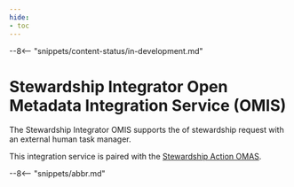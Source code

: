 ```yaml
---
hide:
- toc
---
```


<!-- SPDX-License-Identifier: CC-BY-4.0 -->
<!-- Copyright Contributors to the Egeria project. -->

--8<-- "snippets/content-status/in-development.md"

# Stewardship Integrator Open Metadata Integration Service (OMIS)

The Stewardship Integrator OMIS supports the of stewardship request with an external human task manager.

This integration service is paired with the [Stewardship Action OMAS](/services/stewardship-action/overview).

--8<-- "snippets/abbr.md"